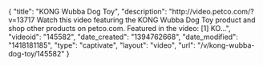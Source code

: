 {
    "title": "KONG Wubba Dog Toy",
    "description": "http:\/\/video.petco.com\/?v=13717 Watch this video featuring the KONG Wubba Dog Toy product and shop other products on petco.com. Featured in the video: [1] KO...",
    "videoid": "145582",
    "date_created": "1394762668",
    "date_modified": "1418181185",
    "type": "captivate",
    "layout": "video",
    "url": "\/v\/kong-wubba-dog-toy\/145582"
}